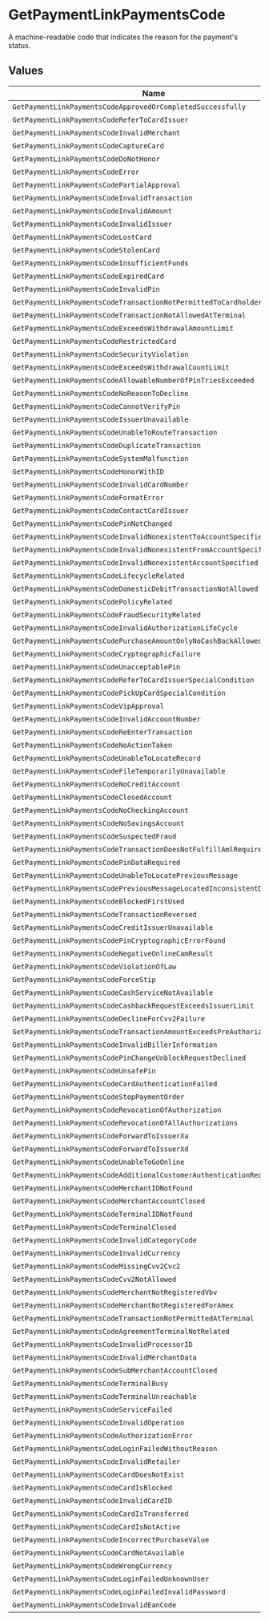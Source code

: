 # GetPaymentLinkPaymentsCode

A machine-readable code that indicates the reason for the payment's status.


## Values

| Name                                                                    | Value                                                                   |
| ----------------------------------------------------------------------- | ----------------------------------------------------------------------- |
| `GetPaymentLinkPaymentsCodeApprovedOrCompletedSuccessfully`             | approved_or_completed_successfully                                      |
| `GetPaymentLinkPaymentsCodeReferToCardIssuer`                           | refer_to_card_issuer                                                    |
| `GetPaymentLinkPaymentsCodeInvalidMerchant`                             | invalid_merchant                                                        |
| `GetPaymentLinkPaymentsCodeCaptureCard`                                 | capture_card                                                            |
| `GetPaymentLinkPaymentsCodeDoNotHonor`                                  | do_not_honor                                                            |
| `GetPaymentLinkPaymentsCodeError`                                       | error                                                                   |
| `GetPaymentLinkPaymentsCodePartialApproval`                             | partial_approval                                                        |
| `GetPaymentLinkPaymentsCodeInvalidTransaction`                          | invalid_transaction                                                     |
| `GetPaymentLinkPaymentsCodeInvalidAmount`                               | invalid_amount                                                          |
| `GetPaymentLinkPaymentsCodeInvalidIssuer`                               | invalid_issuer                                                          |
| `GetPaymentLinkPaymentsCodeLostCard`                                    | lost_card                                                               |
| `GetPaymentLinkPaymentsCodeStolenCard`                                  | stolen_card                                                             |
| `GetPaymentLinkPaymentsCodeInsufficientFunds`                           | insufficient_funds                                                      |
| `GetPaymentLinkPaymentsCodeExpiredCard`                                 | expired_card                                                            |
| `GetPaymentLinkPaymentsCodeInvalidPin`                                  | invalid_pin                                                             |
| `GetPaymentLinkPaymentsCodeTransactionNotPermittedToCardholder`         | transaction_not_permitted_to_cardholder                                 |
| `GetPaymentLinkPaymentsCodeTransactionNotAllowedAtTerminal`             | transaction_not_allowed_at_terminal                                     |
| `GetPaymentLinkPaymentsCodeExceedsWithdrawalAmountLimit`                | exceeds_withdrawal_amount_limit                                         |
| `GetPaymentLinkPaymentsCodeRestrictedCard`                              | restricted_card                                                         |
| `GetPaymentLinkPaymentsCodeSecurityViolation`                           | security_violation                                                      |
| `GetPaymentLinkPaymentsCodeExceedsWithdrawalCountLimit`                 | exceeds_withdrawal_count_limit                                          |
| `GetPaymentLinkPaymentsCodeAllowableNumberOfPinTriesExceeded`           | allowable_number_of_pin_tries_exceeded                                  |
| `GetPaymentLinkPaymentsCodeNoReasonToDecline`                           | no_reason_to_decline                                                    |
| `GetPaymentLinkPaymentsCodeCannotVerifyPin`                             | cannot_verify_pin                                                       |
| `GetPaymentLinkPaymentsCodeIssuerUnavailable`                           | issuer_unavailable                                                      |
| `GetPaymentLinkPaymentsCodeUnableToRouteTransaction`                    | unable_to_route_transaction                                             |
| `GetPaymentLinkPaymentsCodeDuplicateTransaction`                        | duplicate_transaction                                                   |
| `GetPaymentLinkPaymentsCodeSystemMalfunction`                           | system_malfunction                                                      |
| `GetPaymentLinkPaymentsCodeHonorWithID`                                 | honor_with_id                                                           |
| `GetPaymentLinkPaymentsCodeInvalidCardNumber`                           | invalid_card_number                                                     |
| `GetPaymentLinkPaymentsCodeFormatError`                                 | format_error                                                            |
| `GetPaymentLinkPaymentsCodeContactCardIssuer`                           | contact_card_issuer                                                     |
| `GetPaymentLinkPaymentsCodePinNotChanged`                               | pin_not_changed                                                         |
| `GetPaymentLinkPaymentsCodeInvalidNonexistentToAccountSpecified`        | invalid_nonexistent_to_account_specified                                |
| `GetPaymentLinkPaymentsCodeInvalidNonexistentFromAccountSpecified`      | invalid_nonexistent_from_account_specified                              |
| `GetPaymentLinkPaymentsCodeInvalidNonexistentAccountSpecified`          | invalid_nonexistent_account_specified                                   |
| `GetPaymentLinkPaymentsCodeLifecycleRelated`                            | lifecycle_related                                                       |
| `GetPaymentLinkPaymentsCodeDomesticDebitTransactionNotAllowed`          | domestic_debit_transaction_not_allowed                                  |
| `GetPaymentLinkPaymentsCodePolicyRelated`                               | policy_related                                                          |
| `GetPaymentLinkPaymentsCodeFraudSecurityRelated`                        | fraud_security_related                                                  |
| `GetPaymentLinkPaymentsCodeInvalidAuthorizationLifeCycle`               | invalid_authorization_life_cycle                                        |
| `GetPaymentLinkPaymentsCodePurchaseAmountOnlyNoCashBackAllowed`         | purchase_amount_only_no_cash_back_allowed                               |
| `GetPaymentLinkPaymentsCodeCryptographicFailure`                        | cryptographic_failure                                                   |
| `GetPaymentLinkPaymentsCodeUnacceptablePin`                             | unacceptable_pin                                                        |
| `GetPaymentLinkPaymentsCodeReferToCardIssuerSpecialCondition`           | refer_to_card_issuer_special_condition                                  |
| `GetPaymentLinkPaymentsCodePickUpCardSpecialCondition`                  | pick_up_card_special_condition                                          |
| `GetPaymentLinkPaymentsCodeVipApproval`                                 | vip_approval                                                            |
| `GetPaymentLinkPaymentsCodeInvalidAccountNumber`                        | invalid_account_number                                                  |
| `GetPaymentLinkPaymentsCodeReEnterTransaction`                          | re_enter_transaction                                                    |
| `GetPaymentLinkPaymentsCodeNoActionTaken`                               | no_action_taken                                                         |
| `GetPaymentLinkPaymentsCodeUnableToLocateRecord`                        | unable_to_locate_record                                                 |
| `GetPaymentLinkPaymentsCodeFileTemporarilyUnavailable`                  | file_temporarily_unavailable                                            |
| `GetPaymentLinkPaymentsCodeNoCreditAccount`                             | no_credit_account                                                       |
| `GetPaymentLinkPaymentsCodeClosedAccount`                               | closed_account                                                          |
| `GetPaymentLinkPaymentsCodeNoCheckingAccount`                           | no_checking_account                                                     |
| `GetPaymentLinkPaymentsCodeNoSavingsAccount`                            | no_savings_account                                                      |
| `GetPaymentLinkPaymentsCodeSuspectedFraud`                              | suspected_fraud                                                         |
| `GetPaymentLinkPaymentsCodeTransactionDoesNotFulfillAmlRequirement`     | transaction_does_not_fulfill_aml_requirement                            |
| `GetPaymentLinkPaymentsCodePinDataRequired`                             | pin_data_required                                                       |
| `GetPaymentLinkPaymentsCodeUnableToLocatePreviousMessage`               | unable_to_locate_previous_message                                       |
| `GetPaymentLinkPaymentsCodePreviousMessageLocatedInconsistentData`      | previous_message_located_inconsistent_data                              |
| `GetPaymentLinkPaymentsCodeBlockedFirstUsed`                            | blocked_first_used                                                      |
| `GetPaymentLinkPaymentsCodeTransactionReversed`                         | transaction_reversed                                                    |
| `GetPaymentLinkPaymentsCodeCreditIssuerUnavailable`                     | credit_issuer_unavailable                                               |
| `GetPaymentLinkPaymentsCodePinCryptographicErrorFound`                  | pin_cryptographic_error_found                                           |
| `GetPaymentLinkPaymentsCodeNegativeOnlineCamResult`                     | negative_online_cam_result                                              |
| `GetPaymentLinkPaymentsCodeViolationOfLaw`                              | violation_of_law                                                        |
| `GetPaymentLinkPaymentsCodeForceStip`                                   | force_stip                                                              |
| `GetPaymentLinkPaymentsCodeCashServiceNotAvailable`                     | cash_service_not_available                                              |
| `GetPaymentLinkPaymentsCodeCashbackRequestExceedsIssuerLimit`           | cashback_request_exceeds_issuer_limit                                   |
| `GetPaymentLinkPaymentsCodeDeclineForCvv2Failure`                       | decline_for_cvv2_failure                                                |
| `GetPaymentLinkPaymentsCodeTransactionAmountExceedsPreAuthorizedAmount` | transaction_amount_exceeds_pre_authorized_amount                        |
| `GetPaymentLinkPaymentsCodeInvalidBillerInformation`                    | invalid_biller_information                                              |
| `GetPaymentLinkPaymentsCodePinChangeUnblockRequestDeclined`             | pin_change_unblock_request_declined                                     |
| `GetPaymentLinkPaymentsCodeUnsafePin`                                   | unsafe_pin                                                              |
| `GetPaymentLinkPaymentsCodeCardAuthenticationFailed`                    | card_authentication_failed                                              |
| `GetPaymentLinkPaymentsCodeStopPaymentOrder`                            | stop_payment_order                                                      |
| `GetPaymentLinkPaymentsCodeRevocationOfAuthorization`                   | revocation_of_authorization                                             |
| `GetPaymentLinkPaymentsCodeRevocationOfAllAuthorizations`               | revocation_of_all_authorizations                                        |
| `GetPaymentLinkPaymentsCodeForwardToIssuerXa`                           | forward_to_issuer_xa                                                    |
| `GetPaymentLinkPaymentsCodeForwardToIssuerXd`                           | forward_to_issuer_xd                                                    |
| `GetPaymentLinkPaymentsCodeUnableToGoOnline`                            | unable_to_go_online                                                     |
| `GetPaymentLinkPaymentsCodeAdditionalCustomerAuthenticationRequired`    | additional_customer_authentication_required                             |
| `GetPaymentLinkPaymentsCodeMerchantIDNotFound`                          | merchant_id_not_found                                                   |
| `GetPaymentLinkPaymentsCodeMerchantAccountClosed`                       | merchant_account_closed                                                 |
| `GetPaymentLinkPaymentsCodeTerminalIDNotFound`                          | terminal_id_not_found                                                   |
| `GetPaymentLinkPaymentsCodeTerminalClosed`                              | terminal_closed                                                         |
| `GetPaymentLinkPaymentsCodeInvalidCategoryCode`                         | invalid_category_code                                                   |
| `GetPaymentLinkPaymentsCodeInvalidCurrency`                             | invalid_currency                                                        |
| `GetPaymentLinkPaymentsCodeMissingCvv2Cvc2`                             | missing_cvv2_cvc2                                                       |
| `GetPaymentLinkPaymentsCodeCvv2NotAllowed`                              | cvv2_not_allowed                                                        |
| `GetPaymentLinkPaymentsCodeMerchantNotRegisteredVbv`                    | merchant_not_registered_vbv                                             |
| `GetPaymentLinkPaymentsCodeMerchantNotRegisteredForAmex`                | merchant_not_registered_for_amex                                        |
| `GetPaymentLinkPaymentsCodeTransactionNotPermittedAtTerminal`           | transaction_not_permitted_at_terminal                                   |
| `GetPaymentLinkPaymentsCodeAgreementTerminalNotRelated`                 | agreement_terminal_not_related                                          |
| `GetPaymentLinkPaymentsCodeInvalidProcessorID`                          | invalid_processor_id                                                    |
| `GetPaymentLinkPaymentsCodeInvalidMerchantData`                         | invalid_merchant_data                                                   |
| `GetPaymentLinkPaymentsCodeSubMerchantAccountClosed`                    | sub_merchant_account_closed                                             |
| `GetPaymentLinkPaymentsCodeTerminalBusy`                                | terminal_busy                                                           |
| `GetPaymentLinkPaymentsCodeTerminalUnreachable`                         | terminal_unreachable                                                    |
| `GetPaymentLinkPaymentsCodeServiceFailed`                               | service_failed                                                          |
| `GetPaymentLinkPaymentsCodeInvalidOperation`                            | invalid_operation                                                       |
| `GetPaymentLinkPaymentsCodeAuthorizationError`                          | authorization_error                                                     |
| `GetPaymentLinkPaymentsCodeLoginFailedWithoutReason`                    | login_failed_without_reason                                             |
| `GetPaymentLinkPaymentsCodeInvalidRetailer`                             | invalid_retailer                                                        |
| `GetPaymentLinkPaymentsCodeCardDoesNotExist`                            | card_does_not_exist                                                     |
| `GetPaymentLinkPaymentsCodeCardIsBlocked`                               | card_is_blocked                                                         |
| `GetPaymentLinkPaymentsCodeInvalidCardID`                               | invalid_card_id                                                         |
| `GetPaymentLinkPaymentsCodeCardIsTransferred`                           | card_is_transferred                                                     |
| `GetPaymentLinkPaymentsCodeCardIsNotActive`                             | card_is_not_active                                                      |
| `GetPaymentLinkPaymentsCodeIncorrectPurchaseValue`                      | incorrect_purchase_value                                                |
| `GetPaymentLinkPaymentsCodeCardNotAvailable`                            | card_not_available                                                      |
| `GetPaymentLinkPaymentsCodeWrongCurrency`                               | wrong_currency                                                          |
| `GetPaymentLinkPaymentsCodeLoginFailedUnknownUser`                      | login_failed_unknown_user                                               |
| `GetPaymentLinkPaymentsCodeLoginFailedInvalidPassword`                  | login_failed_invalid_password                                           |
| `GetPaymentLinkPaymentsCodeInvalidEanCode`                              | invalid_ean_code                                                        |